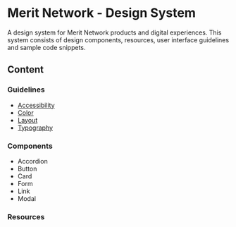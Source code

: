# Merit Network - Design System

A design system for Merit Network products and digital experiences. This system consists of design components, resources, user interface guidelines and sample code snippets.

## Content

### Guidelines
  * [Accessibility](accessibility.md)
  * [Color](color.md)
  * [Layout](layout.md)
  * [Typography](typography.md)

### Components
  * Accordion
  * Button
  * Card
  * Form
  * Link
  * Modal
### Resources
